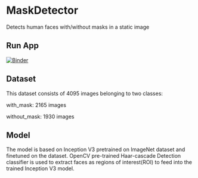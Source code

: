 # MaskDetector
Detects human faces with/without masks in a static image

## Run App
[![Binder](https://mybinder.org/badge_logo.svg)](https://mybinder.org/v2/gh/ankit255/MaskDetector/HEAD?urlpath=%2Fvoila%2Frender%2FMaskDetector.ipynb)

## Dataset
This dataset consists of 4095 images belonging to two classes:

with_mask: 2165 images

without_mask: 1930 images

## Model
The model is based on Inception V3 pretrained on ImageNet dataset and finetuned on the dataset. 
OpenCV pre-trained Haar-cascade Detection classifier is used to extract faces as regions of interest(ROI) to feed into the trained Inception V3 model.

